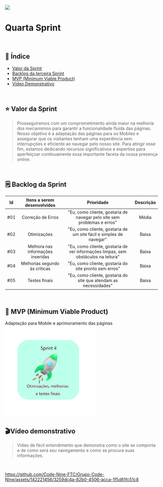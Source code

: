 <img src="./CIANP.png">
<br>
<h1>Quarta Sprint</h1>
<br>
<h2> 🔗 Índice</h2>

- [Valor da Sprint](#valor)
- [Backlog da terceira Sprint](#backlog)
- [MVP (Minimum Viable Product)](#mvp)
- [Vídeo Demonstrativo](#video)


<br>
<h2>⭐️ Valor da Sprint</h2><a name="valor"></a>

>Prosseguiremos com um comprometimento ainda maior na melhoria dos mecanismos para garantir a funcionalidade fluida das páginas. Nosso objetivo é a adaptação das páginas para os Mobiles e assegurar que os visitantes tenham uma experiência sem interrupções e eficiente ao navegar pelo nosso site. Para atingir esse fim, estamos dedicando recursos significativos e expertise para aperfeiçoar continuamente essa importante faceta da nossa presença online.

<br>
<h2> 🗒 Backlog da Sprint</h2> <a name="backlog"></a>

|   Id  | Itens a serem desenvolvidos  | Prioridade |  Descrição  |
| :----: | :--------: | :--------: | :--------------: |
|   #01   |   Correção de Erros  | "Eu, como cliente, gostaria de navegar pelo site sem problemas e erros" | Média |   4 | 
|   #02   |   Otimizações                             | "Eu, como cliente, gostaria de um site fácil e simples de navegar" | Baixa |   4   |
|   #03   |   Melhora nas informações inseridas  | "Eu, como cliente, gostaria de ver informações limpas, sem obstáculos na leitura" | Baixa |   4   |
|   #04  |   Melhorias segundo às criticas  | "Eu, como cliente, gostaria do site pronto sem erros" | Baixa |   4   |
   #05  |   Testes finais  | "Eu, como cliente, gostaria do site que atendam as necessidades" | Baixa |   4   |


<br>

<h2> 🚀 MVP (Minimum Viable Product) </h2><a name="mvp"></a>
Adaptação para Mobile e aprimoramento das páginas

 <br>
 <img src="./Sprint 4 img.png" width="300px">

 <h2>🎬Vídeo demonstrativo</h2>
 
 <a name="video"></a>
 
>Vídeo de fácil entendimento que demonstra como o site se comporta e de como será seu navegamento e como se procura suas informações.

 <br>





https://github.com/Code-Nine-FTC/Grupo-Code-Nine/assets/142221456/3259dc4a-82b0-4506-acca-1f5d81fc51c8






